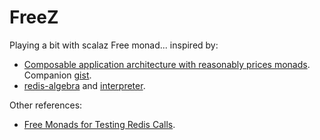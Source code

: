 FreeZ
=====

Playing a bit with scalaz Free monad... inspired by:

* [Composable application architecture with reasonably prices monads](http://www.parleys.com/play/53a7d2c3e4b0543940d9e538/chapter0/about). Companion [gist](https://gist.github.com/runarorama/a8fab38e473fafa0921d).
* [redis-algebra](https://github.com/ethul/redis-algebra) and [interpreter](https://github.com/ethul/redis-algebra-interpreter).

Other references:

* [Free Monads for Testing Redis Calls](http://michaelxavier.net/posts/2014-04-27-Cool-Idea-Free-Monads-for-Testing-Redis-Calls.html). 
